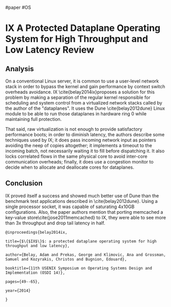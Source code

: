 #paper #OS
# IX A Protected Dataplane Operating System for High Throughput and Low Latency Review

## Analysis
On a conventional Linux server, it is common to use a user-level network stack in order to bypass the kernel and gain performance by context switch overheads avoidance. IX \cite{belay2014ix}proposes a solution for this problem by making a separation of the regular kernel responsible for scheduling and system control from a virtualized network stacks called by the author of the "dataplanes". It uses the Dune \cite{belay2012dune} Linux module to be able to run those dataplanes in hardware ring 0 while maintaining full protection.

That said, raw virtualization is not enough to provide satisfactory performance boots; in order to diminish latency, the authors describe some techniques used by IX; it does pass incoming network input as pointers avoiding the neep of copies altogether; it implements a timeout to the incoming batch, not necessarily waiting it to fill before dispatching it. It also locks correlated flows in the same physical core to avoid inter-core communication overheads; finally, it does use a congestion monitor to decide when to allocate and deallocate cores for dataplanes.

## Conclusion
IX proved itself a success and showed much better use of Dune than the benchmark test applications described in \cite{belay2012dune}. Using a single processor socket, it was capable of saturating 4x10GB configurations. Also, the paper authors mention that porting memcached a key-value store\cite{jose2011memcached} to IX, they were able to see more than 3x throughput and drop tail latency in half.

```
@inproceedings{belay2014ix,

title={$\{$IX$\}$: a protected dataplane operating system for high throughput and low latency},

author={Belay, Adam and Prekas, George and Klimovic, Ana and Grossman, Samuel and Kozyrakis, Christos and Bugnion, Edouard},

booktitle={11th USENIX Symposium on Operating Systems Design and Implementation (OSDI 14)},

pages={49--65},

year={2014}

}

```